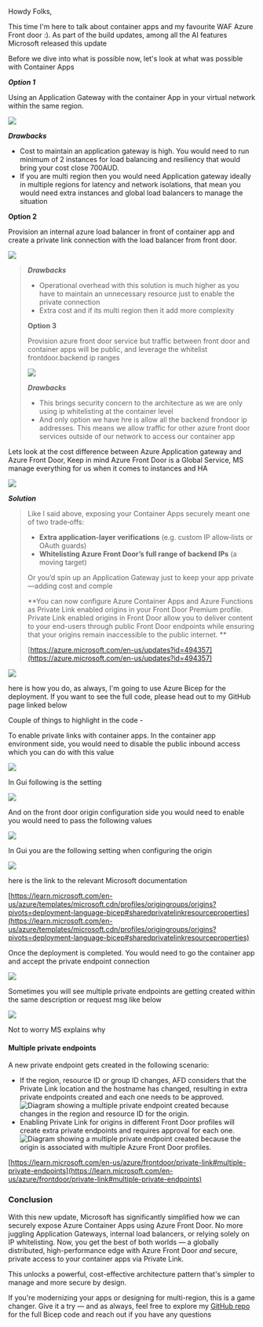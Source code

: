 Howdy Folks,

This time I'm here to talk about container apps and my favourite WAF Azure Front door :). As part of the build updates, among all the AI features Microsoft released this update

Before we dive into what is possible now, let's look at what was possible with Container Apps

***Option 1***

Using an Application Gateway with the container App in your virtual network within the same region.

[![](https://hungryboysl.wordpress.com/wp-content/uploads/2025/06/image-2.png?w=1024)](https://hungryboysl.wordpress.com/wp-content/uploads/2025/06/image-2.png)

***Drawbacks***

* Cost to maintain an application gateway is high. You would need to run minimum of 2 instances for load balancing and resiliency that would bring your cost close 700AUD.
* If you are multi region then you would need Application gateway ideally in multiple regions for latency and network isolations, that mean you would need extra instances and global load balancers to manage the situation

**Option 2**

Provision an internal azure load balancer in front of container app and create a private link connection with the load balancer from front door.

[![](https://hungryboysl.wordpress.com/wp-content/uploads/2025/06/image-3.png?w=1024)](https://hungryboysl.wordpress.com/wp-content/uploads/2025/06/image-3.png)

> ***Drawbacks***
>
> * Operational overhead with this solution is much higher as you have to maintain an unnecessary resource just to enable the private connection
> * Extra cost and if its multi region then it add more complexity
>
> **Option  3**
>
> Provision azure front door service but traffic between front door and container apps will be public, and leverage the whitelist frontdoor.backend ip ranges
>
> [![](https://hungryboysl.wordpress.com/wp-content/uploads/2025/06/image-4.png?w=1024)](https://hungryboysl.wordpress.com/wp-content/uploads/2025/06/image-4.png)
>
> ***Drawbacks***
>
> * This brings security concern to the architecture as we are only using ip whitelisting at the container level
> * And only option we have hre is allow all the backend frondoor ip addresses. This means we allow traffic for other azure front door services outside of our network to access our container app

Lets look at the cost difference between Azure Application gateway and Azure Front Door, Keep in mind Azure Front Door is a Global Service, MS manage everything for us when it comes to instances and HA

[![](https://hungryboysl.wordpress.com/wp-content/uploads/2025/06/image-12.png?w=1024)](https://hungryboysl.wordpress.com/wp-content/uploads/2025/06/image-12.png)

***Solution***

> Like I said above, exposing your Container Apps securely meant one of two trade‑offs:
>
> * **Extra application‑layer verifications** (e.g. custom IP allow‑lists or OAuth guards)
> * **Whitelisting Azure Front Door’s full range of backend IPs** (a moving target)
>
> Or you’d spin up an Application Gateway just to keep your app private—adding cost and comple
>
> **You can now configure Azure Container Apps and Azure Functions as Private Link enabled origins in your Front Door Premium profile. Private Link enabled origins in Front Door allow you to deliver content to your end-users through public Front Door endpoints while ensuring that your origins remain inaccessible to the public internet. **
>
> [https://azure.microsoft.com/en-us/updates?id=494357](https://azure.microsoft.com/en-us/updates?id=494357)

[![](https://hungryboysl.wordpress.com/wp-content/uploads/2025/06/image.png?w=1024)](https://hungryboysl.wordpress.com/wp-content/uploads/2025/06/image.png)

here is how you do, as always, I'm going to use Azure Bicep for the deployment. If you want to see the full code, please head out to my GitHub page linked below

Couple of things to highlight in the code -

To enable private links with container apps. In the container app environment side, you would need to disable the public inbound access which you can do with this value

[![](https://hungryboysl.wordpress.com/wp-content/uploads/2025/06/image-9.png?w=1024)](https://hungryboysl.wordpress.com/wp-content/uploads/2025/06/image-9.png)

In Gui following is the setting

[![](https://hungryboysl.wordpress.com/wp-content/uploads/2025/06/image-8.png?w=1024)](https://hungryboysl.wordpress.com/wp-content/uploads/2025/06/image-8.png)

And on the front door origin configuration side you would need to enable you would need to pass the following values

[![](https://hungryboysl.wordpress.com/wp-content/uploads/2025/06/image-6.png?w=1024)](https://hungryboysl.wordpress.com/wp-content/uploads/2025/06/image-6.png)

In Gui you are the following setting when configuring the origin

[![](https://hungryboysl.wordpress.com/wp-content/uploads/2025/06/image-7.png?w=1024)](https://hungryboysl.wordpress.com/wp-content/uploads/2025/06/image-7.png)

here is the link to the relevant Microsoft documentation

[https://learn.microsoft.com/en-us/azure/templates/microsoft.cdn/profiles/origingroups/origins?pivots=deployment-language-bicep#sharedprivatelinkresourceproperties](https://learn.microsoft.com/en-us/azure/templates/microsoft.cdn/profiles/origingroups/origins?pivots=deployment-language-bicep#sharedprivatelinkresourceproperties)

Once the deployment is completed. You would need to go the container app and accept the private endpoint connection

[![](https://hungryboysl.wordpress.com/wp-content/uploads/2025/06/image-10.png?w=1024)](https://hungryboysl.wordpress.com/wp-content/uploads/2025/06/image-10.png)

Sometimes you will see multiple private endpoints are getting created within the same description or request msg like below

[![](https://hungryboysl.wordpress.com/wp-content/uploads/2025/06/image-11.png?w=1024)](https://hungryboysl.wordpress.com/wp-content/uploads/2025/06/image-11.png)

Not to worry MS explains why

#### Multiple private endpoints

A new private endpoint gets created in the following scenario:

* If the region, resource ID or group ID changes, AFD considers that the Private Link location and the hostname has changed, resulting in extra private endpoints created and each one needs to be approved.![Diagram showing a multiple private endpoint created because changes in the region and resource ID for the origin.](https://learn.microsoft.com/en-us/azure/frontdoor/media/private-link/multiple-endpoints.png)
* Enabling Private Link for origins in different Front Door profiles will create extra private endpoints and requires approval for each one.![Diagram showing a multiple private endpoint created because the origin is associated with multiple Azure Front Door profiles.](https://learn.microsoft.com/en-us/azure/frontdoor/media/private-link/multiple-profiles.png)

[https://learn.microsoft.com/en-us/azure/frontdoor/private-link#multiple-private-endpoints](https://learn.microsoft.com/en-us/azure/frontdoor/private-link#multiple-private-endpoints)

### Conclusion

With this new update, Microsoft has significantly simplified how we can securely expose Azure Container Apps using Azure Front Door. No more juggling Application Gateways, internal load balancers, or relying solely on IP whitelisting. Now, you get the best of both worlds — a globally distributed, high-performance edge with Azure Front Door *and* secure, private access to your container apps via Private Link.

This unlocks a powerful, cost-effective architecture pattern that's simpler to manage and more secure by design.

If you're modernizing your apps or designing for multi-region, this is a game changer. Give it a try — and as always, feel free to explore my [GitHub repo](#) for the full Bicep code and reach out if you have any questions
